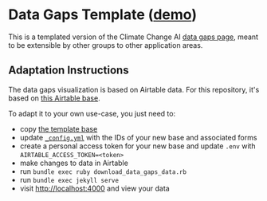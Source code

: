 # Data Gaps Template ([demo](https://climatechange-ai.github.io/data-gaps-template/))

This is a templated version of the Climate Change AI [data gaps page](https://www.climatechange.ai/dev/datagaps), meant to be extensible by other groups to other application areas.

## Adaptation Instructions

The data gaps visualization is based on Airtable data. For this repository, it's based on [this Airtable base](https://airtable.com/appY2hJvi0WWoFOPx).

To adapt it to your own use-case, you just need to:
- copy [the template base](https://airtable.com/appY2hJvi0WWoFOPx)
- update [`_config.yml`](./_config.yml) with the IDs of your new base and associated forms
- create a personal access token for your new base and update `.env` with `AIRTABLE_ACCESS_TOKEN=<token>`
- make changes to data in Airtable
- run `bundle exec ruby download_data_gaps_data.rb`
- run `bundle exec jekyll serve`
- visit <http://localhost:4000> and view your data
